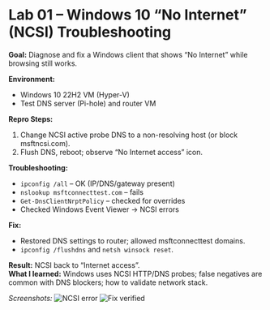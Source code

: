 # Lab 01 – Windows 10 “No Internet” (NCSI) Troubleshooting

**Goal:** Diagnose and fix a Windows client that shows “No Internet” while browsing still works.

**Environment:**
- Windows 10 22H2 VM (Hyper-V)
- Test DNS server (Pi-hole) and router VM

**Repro Steps:**
1. Change NCSI active probe DNS to a non-resolving host (or block msftncsi.com).
2. Flush DNS, reboot; observe “No Internet access” icon.

**Troubleshooting:**
- `ipconfig /all` – OK (IP/DNS/gateway present)
- `nslookup msftconnecttest.com` – fails
- `Get-DnsClientNrptPolicy` – checked for overrides
- Checked Windows Event Viewer → NCSI errors

**Fix:**
- Restored DNS settings to router; allowed msftconnecttest domains.
- `ipconfig /flushdns` and `netsh winsock reset`.

**Result:** NCSI back to “Internet access”.  
**What I learned:** Windows uses NCSI HTTP/DNS probes; false negatives are common with DNS blockers; how to validate network stack.

_Screenshots:_
![NCSI error](screenshots/ncsi-error.png)
![Fix verified](screenshots/ncsi-ok.png)
